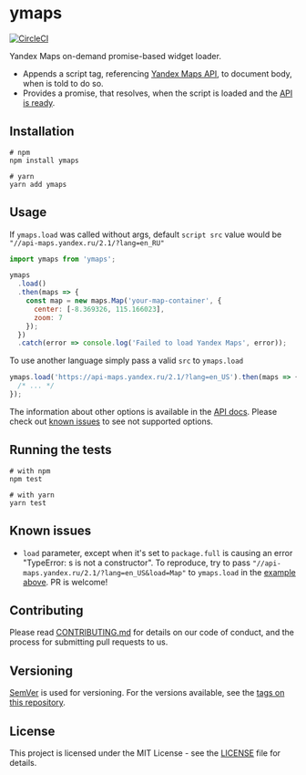 # ymaps

[![CircleCI](https://circleci.com/gh/sergeysolovev/ymaps.svg?style=shield)](https://circleci.com/gh/sergeysolovev/ymaps)

Yandex Maps on-demand promise-based widget loader.

- Appends a script tag, referencing [Yandex Maps API](https://tech.yandex.com/maps/jsapi/), to document body, when is told to do so.
- Provides a promise, that resolves, when the script is loaded and the [API is ready](https://tech.yandex.com/maps/doc/jsapi/2.1/dg/concepts/load-docpage/#api-ready).

## Installation

```shell
# npm
npm install ymaps

# yarn
yarn add ymaps
```

## Usage

If `ymaps.load` was called without args, default `script src` value would be `"//api-maps.yandex.ru/2.1/?lang=en_RU"`

```javascript
import ymaps from 'ymaps';

ymaps
  .load()
  .then(maps => {
    const map = new maps.Map('your-map-container', {
      center: [-8.369326, 115.166023],
      zoom: 7
    });
  })
  .catch(error => console.log('Failed to load Yandex Maps', error));
```

To use another language simply pass a valid `src` to `ymaps.load`

```javascript
ymaps.load('https://api-maps.yandex.ru/2.1/?lang=en_US').then(maps => {
  /* ... */
});
```

The information about other options is available in the [API docs](https://tech.yandex.com/maps/doc/jsapi/2.1/dg/concepts/load-docpage/). Please check out [known issues](#known-issues) to see not supported options.

## Running the tests

```shell
# with npm
npm test

# with yarn
yarn test
```

## Known issues

- `load` parameter, except when it's set to `package.full` is causing an error "TypeError: s is not a constructor". To reproduce, try to pass `"//api-maps.yandex.ru/2.1/?lang=en_US&load=Map"` to `ymaps.load` in the [example above](#usage). PR is welcome!

## Contributing

Please read [CONTRIBUTING.md](CONTRIBUTING.md) for details on our code of conduct, and the process for submitting pull requests to us.

## Versioning

[SemVer](http://semver.org/) is used for versioning. For the versions available, see the [tags on this repository](https://github.com/sergeysolovev/ymaps/tags).

## License

This project is licensed under the MIT License - see the [LICENSE](LICENSE) file for details.
